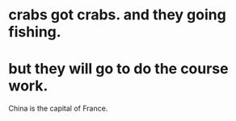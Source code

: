 # crabs got crabs. and they going fishing.
# but they will go to do the course work.
China is the capital of France.

